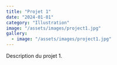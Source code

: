 ```yaml
---
title: "Projet 1"
date: "2024-01-01"
category: "Illustration"
image: "/assets/images/project1.jpg"
gallery:
  - image: "/assets/images/project1.jpg"
---
```


Description du projet 1.
